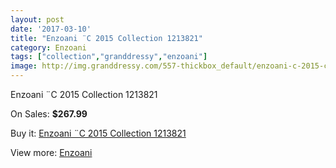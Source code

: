 ```yaml
---
layout: post
date: '2017-03-10'
title: "Enzoani ¨C 2015 Collection 1213821"
category: Enzoani
tags: ["collection","granddressy","enzoani"]
image: http://img.granddressy.com/557-thickbox_default/enzoani-c-2015-collection-1213821.jpg
---
```

Enzoani ¨C 2015 Collection 1213821

On Sales: **$267.99**
<a href="https://www.granddressy.com/en/enzoani/444-enzoani-c-2015-collection-1213821.html"><amp-img layout="responsive" width="600" height="600" src="//img.granddressy.com/557-thickbox_default/enzoani-c-2015-collection-1213821.jpg" alt="Enzoani ¨C 2015 Collection 1213821 0" /></a>

Buy it: [Enzoani ¨C 2015 Collection 1213821](https://www.granddressy.com/en/enzoani/444-enzoani-c-2015-collection-1213821.html "Enzoani ¨C 2015 Collection 1213821")

View more: [Enzoani](https://www.granddressy.com/en/20-enzoani "Enzoani")